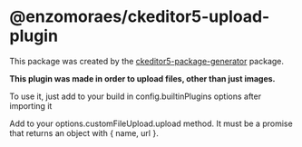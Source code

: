 @enzomoraes/ckeditor5-upload-plugin
=================================

This package was created by the [ckeditor5-package-generator](https://www.npmjs.com/package/ckeditor5-package-generator) package.

**This plugin was made in order to upload files, other than just images.**

To use it, just add to your build in config.builtinPlugins options after importing it

Add to your options.customFileUpload.upload method. It must be a promise that returns an object with { name, url }.
